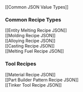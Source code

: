 [[Common JSON Value Types]]  

### Common Recipe Types
[[Entity Melting Recipe JSON]]  
[[Molding Recipe JSON]]  
[[Alloying Recipe JSON]]  
[[Casting Recipe JSON]]  
[[Melting Fuel Recipe JSON]]  

### Tool Recipes
[[Material Recipe JSON]]  
[[Part Builder Pattern Recipe JSON]]  
[[Tinker Tool Recipe JSON]]  